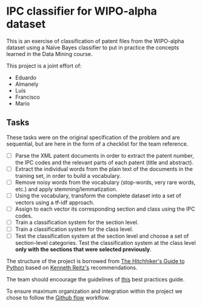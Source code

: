 # IPC classifier for WIPO-alpha dataset

This is an exercise of classification of patent files from the WIPO-alpha dataset using a Naïve 
Bayes classifier to put in practice the concepts learned in the Data Mining course.

This project is a joint effort of:
* Eduardo
* Almanely
* Luis
* Francisco
* Mario

## Tasks
These tasks were on the original specification of the problem and are sequential, but are here in the form of a checklist for the team reference.

- [ ] Parse the XML patent documents in order to extract the patent number, the IPC codes and the relevant parts of each patent (title and abstract).
- [ ] Extract the individual words from the plain text of the documents in the training set, in order to build a vocabulary.
- [ ] Remove noisy words from the vocabulary (stop-words, very rare words, etc.) and apply stemming/lemmatization.
- [ ] Using the vocabulary, transform the complete dataset into a set of vectors using a tf-idf approach.
- [ ] Assign to each vector its corresponding section and class using the IPC codes.
- [ ] Train a classification system for the section level.
- [ ] Train a classification system for the class level.
- [ ] Test the classification system at the section level and choose a set of section-level categories. Test the classification system at the class level **only with the sections that were selected previously**.

The structure of the project is borrowed from [The Hitchhiker's Guide to Python](http://python-guide-pt-br.readthedocs.io/en/latest/writing/structure/) based on [Kenneth Reitz's](https://github.com/kennethreitz/samplemod) recommendations.

The team should encourage the guidelines of [this](https://gist.github.com/sloria/7001839) best practices guide.

To ensure maximum organization and integration within the project we chose to follow the [Github flow](https://guides.github.com/introduction/flow/) workflow.
